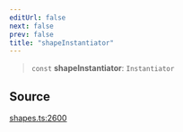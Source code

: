 ```yaml
---
editUrl: false
next: false
prev: false
title: "shapeInstantiator"
---
```


> `const` **shapeInstantiator**: `Instantiator`

## Source

[shapes.ts:2600](https://github.com/dgmjs/dgmjs/blob/main/packages/core/src/shapes.ts#L2600)
